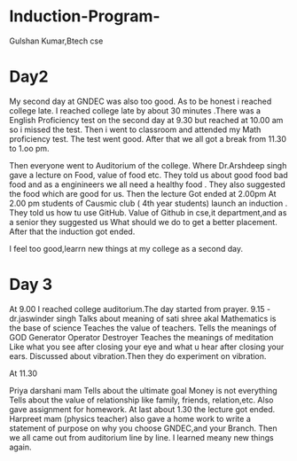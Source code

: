 # Induction-Program-
Gulshan Kumar,Btech cse

# Day2 
My second day at GNDEC was also too good. As to be honest i reached college  late. I reached college late by about 30 minutes .There was a English Proficiency test on the second day at 9.30 but reached at 10.00 am so i missed the test. Then i went to classroom and attended my Math proficiency test. The test went good. After that we all got a break from 11.30 to 1.oo pm.

Then everyone went to Auditorium of the college. Where Dr.Arshdeep singh gave a lecture on Food, value of food etc. They told us about good food bad food and as a enginineers we all need a healthy food . They also suggested the food which are good for us. Then the lecture Got ended at 2.00pm
At 2.00 pm students of Causmic club ( 4th year students) launch an induction . They told us how tu use GitHub. Value of Github in cse,it department,and as a senior they suggested us What should we do to get a better placement.
After that the induction got ended. 

I feel too good,learrn new things at my college as a second day.

# Day 3
At 9.00 I reached college auditorium.The day started from prayer.
9.15 - dr.jaswinder singh 
Talks about meaning of sati shree akal
Mathematics is the base of science 
Teaches the value of teachers.
Tells the meanings of GOD 
Generator 
Operator 
Destroyer 
Teaches the meanings of meditation 
Like what you see after closing your eye and what u hear after closing your ears.
 Discussed about vibration.Then they do experiment on vibration.

 At 11.30

Priya darshani mam
Tells about the ultimate goal
Money is not everything 
Tells about the value of relationship like family, friends, relation,etc.
Also gave assignment for homework.
At last about 1.30 the lecture got ended.
Harpreet mam (physics teacher) also gave a home work to write a statement of purpose on why you choose GNDEC,and your Branch.
Then we all came out from auditorium line by line.
I learned meany new things again.
